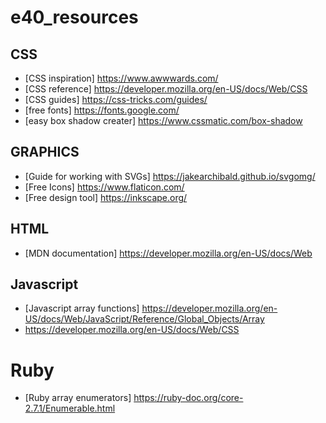 # e40_resources

## CSS

* [CSS inspiration] https://www.awwwards.com/
* [CSS reference] https://developer.mozilla.org/en-US/docs/Web/CSS
* [CSS guides] https://css-tricks.com/guides/
* [free fonts] https://fonts.google.com/
* [easy box shadow creater] https://www.cssmatic.com/box-shadow

## GRAPHICS
* [Guide for working with SVGs] https://jakearchibald.github.io/svgomg/
* [Free Icons] https://www.flaticon.com/
* [Free design tool] https://inkscape.org/

## HTML

* [MDN documentation] https://developer.mozilla.org/en-US/docs/Web

## Javascript

* [Javascript array functions] https://developer.mozilla.org/en-US/docs/Web/JavaScript/Reference/Global_Objects/Array
* https://developer.mozilla.org/en-US/docs/Web/CSS

# Ruby

* [Ruby array enumerators] https://ruby-doc.org/core-2.7.1/Enumerable.html
